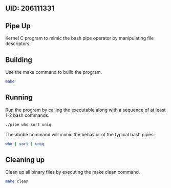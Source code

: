 ## UID: 206111331

## Pipe Up

Kernel C program to mimic the bash pipe operator by manipulating file descriptors. 

## Building

Use the make command to build the program.
```bash
make 
```

## Running

Run the program by calling the executable along with a sequence of at least 1-2 bash commands.
```bash
./pipe who sort uniq
```

The abobe command will mimic the behavior of the typical bash pipes:
```bash
who | sort | uniq
```

## Cleaning up

Clean up all binary files by executing the make clean command.
```bash
make clean
```
